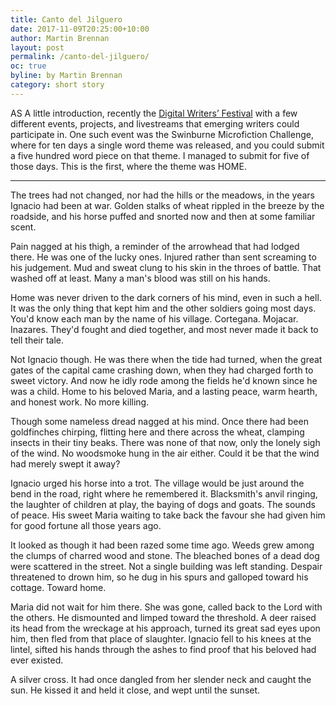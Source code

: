 ```yaml
---
title: Canto del Jilguero
date: 2017-11-09T20:25:00+10:00
author: Martin Brennan
layout: post
permalink: /canto-del-jilguero/
oc: true
byline: by Martin Brennan
category: short story
---
```


<span class="first-letter">A</span>S A little introduction, recently the [Digital Writers’ Festival](http://2017.digitalwritersfestival.com/) with a few different events, projects, and livestreams that emerging writers could participate in. One such event was the Swinburne Microfiction Challenge, where for ten days a single word theme was released, and you could submit a five hundred word piece on that theme. I managed to submit for five of those days. This is the first, where the theme was HOME.

<hr />

The trees had not changed, nor had the hills or the meadows, in the years Ignacio had been at war. Golden stalks of wheat rippled in the breeze by the roadside, and his horse puffed and snorted now and then at some familiar scent.

Pain nagged at his thigh, a reminder of the arrowhead that had lodged there. He was one of the lucky ones. Injured rather than sent screaming to his judgement. Mud and sweat clung to his skin in the throes of battle. That washed off at least. Many a man's blood was still on his hands.

Home was never driven to the dark corners of his mind, even in such a hell. It was the only thing that kept him and the other soldiers going most days. You'd know each man by the name of his village. Cortegana. Mojacar. Inazares. They'd fought and died together, and most never made it back to tell their tale.

Not Ignacio though. He was there when the tide had turned, when the great gates of the capital came crashing down, when they had charged forth to sweet victory. And now he idly rode among the fields he'd known since he was a child. Home to his beloved Maria, and a lasting peace, warm hearth, and honest work. No more killing.

Though some nameless dread nagged at his mind. Once there had been goldfinches chirping, flitting here and there across the wheat, clamping insects in their tiny beaks. There was none of that now, only the lonely sigh of the wind. No woodsmoke hung in the air either. Could it be that the wind had merely swept it away?

Ignacio urged his horse into a trot. The village would be just around the bend in the road, right where he remembered it. Blacksmith's anvil ringing, the laughter of children at play, the baying of dogs and goats. The sounds of peace. His sweet Maria waiting to take back the favour she had given him for good fortune all those years ago.

It looked as though it had been razed some time ago. Weeds grew among the clumps of charred wood and stone. The bleached bones of a dead dog were scattered in the street. Not a single building was left standing. Despair threatened to drown him, so he dug in his spurs and galloped toward his cottage. Toward home.

Maria did not wait for him there. She was gone, called back to the Lord with the others. He dismounted and limped toward the threshold. A deer raised its head from the wreckage at his approach, turned its great sad eyes upon him, then fled from that place of slaughter. Ignacio fell to his knees at the lintel, sifted his hands through the ashes to find proof that his beloved had ever existed.

A silver cross. It had once dangled from her slender neck and caught the sun. He kissed it and held it close, and wept until the sunset.
